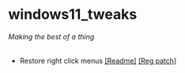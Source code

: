 # windows11_tweaks 
###### Making the best of a thing

- Restore right click menus [\[Readme\]](restore_right_click_menu.md) [\[Reg patch\]](restore_right_click_menu.reg)
